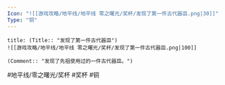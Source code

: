 ```yaml
---
Icon: "![[游戏攻略/地平线/地平线 零之曙光/奖杯/发现了第一件古代器皿.png|30]]"
Type: "铜"
---
```

```ad-common-bronze-trophy
title: (Title:: "发现了第一件古代器皿")
![[游戏攻略/地平线/地平线 零之曙光/奖杯/发现了第一件古代器皿.png|100]]

(Comment:: "发现了先祖使用过的一件古代器皿。")
```

#地平线/零之曙光/奖杯 #奖杯 #铜
